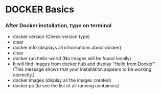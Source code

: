 # DOCKER Basics

### After Docker installation, type on terminal

- docker version (Check version type)
- clear
- docker info (displays all informations about docker)
- clear
- docker run hello-world (No images will be found locally)
- It will find images from docker hub and display “Hello from Docker”. (This message shows that your installation appears to be working correctly.)
- docker images (display all the images created)
- docker ps (to see the list of all running containers)
